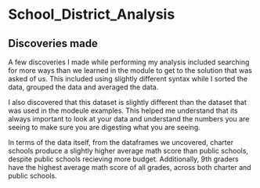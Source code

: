 # School_District_Analysis

## Discoveries made

A few discoveries I made while performing my analysis included searching for more ways than we
learned in the module to get to the solution that was asked of us. This included using slightly different syntax
while I sorted the data, grouped the data and averaged the data. 

I also discovered that this dataset is slightly different than the dataset that was used in the
modeule examples. This helped me understand that its always important
to look at your data and understand the numbers you are seeing to make sure you are digesting what you are seeing.

In terms of the data itself, from the dataframes we uncovered, charter schools produce a slightly higher average
math score than public schools, despite public schools recieving more budget. Additionally, 9th graders have the
highest average math score of all grades, across both charter and public schools.
